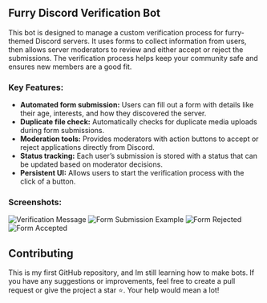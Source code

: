 ## Furry Discord Verification Bot

This bot is designed to manage a custom verification process for furry-themed Discord servers. It uses forms to collect information from users, then allows server moderators to review and either accept or reject the submissions. The verification process helps keep your community safe and ensures new members are a good fit.

### Key Features:
- **Automated form submission:** Users can fill out a form with details like their age, interests, and how they discovered the server.
- **Duplicate file check:** Automatically checks for duplicate media uploads during form submissions.
- **Moderation tools:** Provides moderators with action buttons to accept or reject applications directly from Discord.
- **Status tracking:** Each user’s submission is stored with a status that can be updated based on moderator decisions.
- **Persistent UI:** Allows users to start the verification process with the click of a button.

### Screenshots:
![Verification Message](https://i.imgur.com/ApTQTB9.png)
![Form Submission Example](https://i.imgur.com/DlWmG5q.png)
![Form Rejected](https://i.imgur.com/y4dj0v2.png)
![Form Accepted](https://i.imgur.com/YACR9ac.png)

## Contributing
This is my first GitHub repository, and Im still learning how to make bots. If you have any suggestions or improvements, feel free to create a pull request or give the project a star ⭐. Your help would mean a lot!
